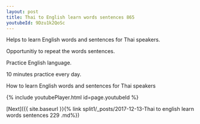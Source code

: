```yaml
---
layout: post
title: Thai to English learn words sentences 865 
youtubeId: 9Dzu1k2QoSc
---
```

 
 
Helps to learn English words and sentences for Thai speakers.

Opportunitiy to repeat the words sentences. 

Practice English language. 
 
10 minutes practice every day. 
 
How to learn English words and sentences for Thai speakers 
 
{% include youtubePlayer.html id=page.youtubeId %}
 
 
[Next]({{ site.baseurl }}{% link  split1/_posts/2017-12-13-Thai to english learn words sentences 229 .md%})
 
